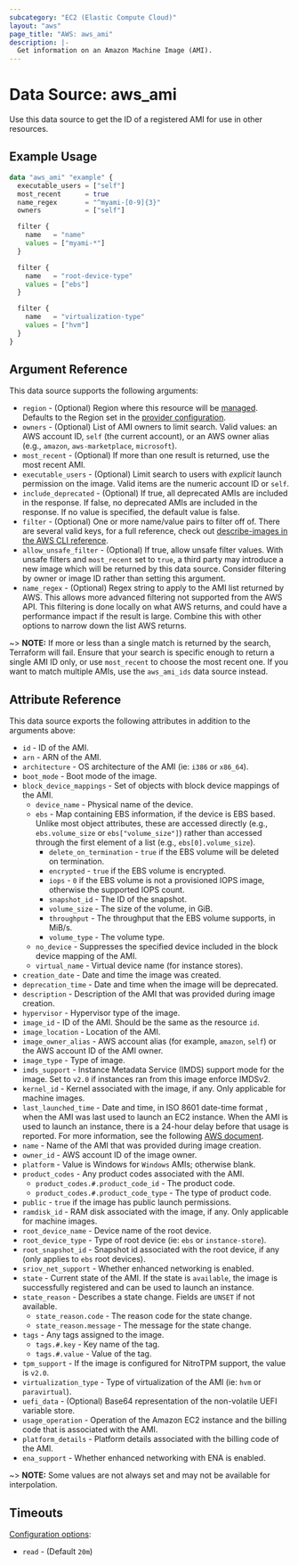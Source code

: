 ```yaml
---
subcategory: "EC2 (Elastic Compute Cloud)"
layout: "aws"
page_title: "AWS: aws_ami"
description: |-
  Get information on an Amazon Machine Image (AMI).
---
```


# Data Source: aws_ami

Use this data source to get the ID of a registered AMI for use in other
resources.

## Example Usage

```terraform
data "aws_ami" "example" {
  executable_users = ["self"]
  most_recent      = true
  name_regex       = "^myami-[0-9]{3}"
  owners           = ["self"]

  filter {
    name   = "name"
    values = ["myami-*"]
  }

  filter {
    name   = "root-device-type"
    values = ["ebs"]
  }

  filter {
    name   = "virtualization-type"
    values = ["hvm"]
  }
}
```

## Argument Reference

This data source supports the following arguments:

* `region` - (Optional) Region where this resource will be [managed](https://docs.aws.amazon.com/general/latest/gr/rande.html#regional-endpoints). Defaults to the Region set in the [provider configuration](https://registry.terraform.io/providers/hashicorp/aws/latest/docs#aws-configuration-reference).
* `owners` - (Optional) List of AMI owners to limit search. Valid values: an AWS account ID, `self` (the current account), or an AWS owner alias (e.g., `amazon`, `aws-marketplace`, `microsoft`).
* `most_recent` - (Optional) If more than one result is returned, use the most
recent AMI.
* `executable_users` - (Optional) Limit search to users with *explicit* launch permission on
 the image. Valid items are the numeric account ID or `self`.
* `include_deprecated` - (Optional) If true, all deprecated AMIs are included in the response. If false, no deprecated AMIs are included in the response. If no value is specified, the default value is false.
* `filter` - (Optional) One or more name/value pairs to filter off of. There are
several valid keys, for a full reference, check out
[describe-images in the AWS CLI reference][1].
* `allow_unsafe_filter` - (Optional) If true, allow unsafe filter values. With unsafe
filters and `most_recent` set to `true`, a third party may introduce a new image which
will be returned by this data source. Consider filtering by owner or image ID rather
than setting this argument.
* `name_regex` - (Optional) Regex string to apply to the AMI list returned
by AWS. This allows more advanced filtering not supported from the AWS API. This
filtering is done locally on what AWS returns, and could have a performance
impact if the result is large. Combine this with other
options to narrow down the list AWS returns.

~> **NOTE:** If more or less than a single match is returned by the search,
Terraform will fail. Ensure that your search is specific enough to return
a single AMI ID only, or use `most_recent` to choose the most recent one. If
you want to match multiple AMIs, use the `aws_ami_ids` data source instead.

## Attribute Reference

This data source exports the following attributes in addition to the arguments above:

* `id` - ID of the AMI.
* `arn` - ARN of the AMI.
* `architecture` - OS architecture of the AMI (ie: `i386` or `x86_64`).
* `boot_mode` - Boot mode of the image.
* `block_device_mappings` - Set of objects with block device mappings of the AMI.
    * `device_name` - Physical name of the device.
    * `ebs` - Map containing EBS information, if the device is EBS based. Unlike most object attributes, these are accessed directly (e.g., `ebs.volume_size` or `ebs["volume_size"]`) rather than accessed through the first element of a list (e.g., `ebs[0].volume_size`).
        * `delete_on_termination` - `true` if the EBS volume will be deleted on termination.
        * `encrypted` - `true` if the EBS volume is encrypted.
        * `iops` - `0` if the EBS volume is not a provisioned IOPS image, otherwise the supported IOPS count.
        * `snapshot_id` - The ID of the snapshot.
        * `volume_size` - The size of the volume, in GiB.
        * `throughput` - The throughput that the EBS volume supports, in MiB/s.
        * `volume_type` - The volume type.
    * `no_device` - Suppresses the specified device included in the block device mapping of the AMI.
    * `virtual_name` - Virtual device name (for instance stores).
* `creation_date` - Date and time the image was created.
* `deprecation_time` - Date and time when the image will be deprecated.
* `description` - Description of the AMI that was provided during image
  creation.
* `hypervisor` - Hypervisor type of the image.
* `image_id` - ID of the AMI. Should be the same as the resource `id`.
* `image_location` - Location of the AMI.
* `image_owner_alias` - AWS account alias (for example, `amazon`, `self`) or
  the AWS account ID of the AMI owner.
* `image_type` - Type of image.
* `imds_support` - Instance Metadata Service (IMDS) support mode for the image. Set to `v2.0` if instances ran from this image enforce IMDSv2.
* `kernel_id` - Kernel associated with the image, if any. Only applicable
  for machine images.
* `last_launched_time` - Date and time, in ISO 8601 date-time format , when the AMI was last used to launch an EC2 instance. When the AMI is used to launch an instance, there is a 24-hour delay before that usage is reported. For more information, see the following [AWS document](https://docs.aws.amazon.com/AWSEC2/latest/UserGuide/ami-last-launched-time.html).
* `name` - Name of the AMI that was provided during image creation.
* `owner_id` - AWS account ID of the image owner.
* `platform` - Value is Windows for `Windows` AMIs; otherwise blank.
* `product_codes` - Any product codes associated with the AMI.
    * `product_codes.#.product_code_id` - The product code.
    * `product_codes.#.product_code_type` - The type of product code.
* `public` - `true` if the image has public launch permissions.
* `ramdisk_id` - RAM disk associated with the image, if any. Only applicable
  for machine images.
* `root_device_name` - Device name of the root device.
* `root_device_type` - Type of root device (ie: `ebs` or `instance-store`).
* `root_snapshot_id` - Snapshot id associated with the root device, if any
  (only applies to `ebs` root devices).
* `sriov_net_support` - Whether enhanced networking is enabled.
* `state` - Current state of the AMI. If the state is `available`, the image
  is successfully registered and can be used to launch an instance.
* `state_reason` - Describes a state change. Fields are `UNSET` if not available.
    * `state_reason.code` - The reason code for the state change.
    * `state_reason.message` - The message for the state change.
* `tags` - Any tags assigned to the image.
    * `tags.#.key` - Key name of the tag.
    * `tags.#.value` - Value of the tag.
* `tpm_support` - If the image is configured for NitroTPM support, the value is `v2.0`.
* `virtualization_type` - Type of virtualization of the AMI (ie: `hvm` or
  `paravirtual`).
* `uefi_data` - (Optional) Base64 representation of the non-volatile UEFI variable store.
* `usage_operation` - Operation of the Amazon EC2 instance and the billing code that is associated with the AMI.
* `platform_details` - Platform details associated with the billing code of the AMI.
* `ena_support` - Whether enhanced networking with ENA is enabled.

~> **NOTE:** Some values are not always set and may not be available for
interpolation.

## Timeouts

[Configuration options](https://developer.hashicorp.com/terraform/language/resources/syntax#operation-timeouts):

- `read` - (Default `20m`)

[1]: http://docs.aws.amazon.com/cli/latest/reference/ec2/describe-images.html

